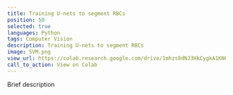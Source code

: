 ```yaml
---
title: Training U-nets to segment RBCs
position: 50
selected: true
languages: Python
tags: Computer Vision
description: Training U-nets to segment RBCs
image: SVM.png
view_url: https://colab.research.google.com/drive/1mhzs8dNJ3HkCygkA1KNORpCJAeL3cEUD#scrollTo=1rSoTkU7mxBB
call_to_action: View on Colab
---
```


Brief description